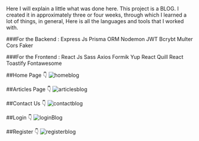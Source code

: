 Here I will explain a little what was done here. This project is a BLOG. 
I created it in approximately three or four weeks, through which I learned a lot of things, in general, Here is all the languages ​​and tools that I worked with.

###For the Backend :
Express Js
Prisma ORM
Nodemon
JWT
Bcrybt
Multer
Cors
Faker

###For the Frontend : 
React Js
Sass
Axios
Formik
Yup
React Quill
React Toastify
Fontawesome

##Home Page 👇
![homeblog](https://github.com/Ayoub-EDAHLOULI/Blog-Full-Stack-App/assets/79193310/80f4df82-4648-474f-8e05-93af0597d3e4)

##Articles Page 👇
![articlesblog](https://github.com/Ayoub-EDAHLOULI/Blog-Full-Stack-App/assets/79193310/1e04eb99-9145-4e71-b23d-91f27d65c043)

##Contact Us 👇
![contactblog](https://github.com/Ayoub-EDAHLOULI/Blog-Full-Stack-App/assets/79193310/001e515e-ca55-4a8b-b13e-f3ad80a30892)

##Login 👇
![loginBlog](https://github.com/Ayoub-EDAHLOULI/Blog-Full-Stack-App/assets/79193310/f7f6e2c1-3279-4c79-903d-879d7ddf9154)

##Register 👇
![registerblog](https://github.com/Ayoub-EDAHLOULI/Blog-Full-Stack-App/assets/79193310/5ea59cde-f8f7-422d-acbc-9f244e1b080f)






